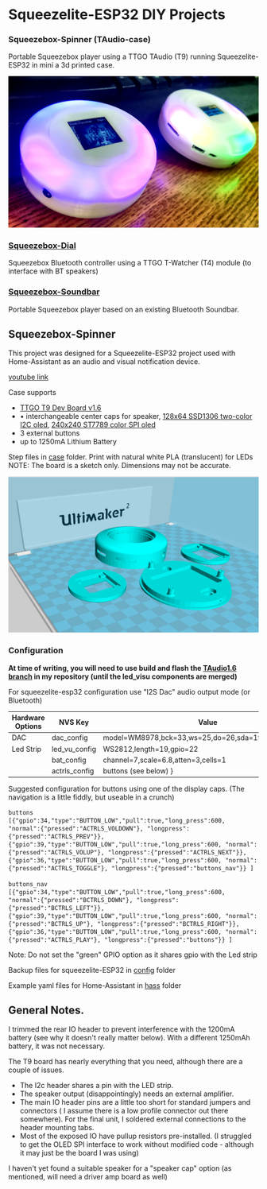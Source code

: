 # Squeezelite-ESP32 DIY Projects

### Squeezebox-Spinner (TAudio-case) 
Portable Squeezebox player using a TTGO TAudio (T9) running Squeezelite-ESP32 in mini a 3d printed case.

![Case Model](taudio-case.jpg)

### [Squeezebox-Dial](/twatcher-dial)
Squeezebox Bluetooth controller using a TTGO T-Watcher (T4) module (to interface with BT speakers)

### [Squeezebox-Soundbar](/bluetooth-soundbar)
Portable Squeezebox player based on an existing Bluetooth Soundbar.

## Squeezebox-Spinner
This project was designed for a Squeezelite-ESP32 project used with Home-Assistant as an audio and visual notification device.

[youtube link](https://youtu.be/1PFEcQugR4s)

Case supports
- [TTGO T9 Dev Board v1.6](http://www.lilygo.cn/prod_view.aspx?TypeId=50033&Id=1104&FId=t3:50033:3)
- •	interchangeable center caps for speaker, [128x64 SSD1306 two-color I2C oled](https://www.amazon.com/gp/product/B072Q2X2LL), [240x240 ST7789 color SPI oled](https://www.amazon.com/gp/product/B08FB77YY2)
- 3 external buttons
- up to 1250mA Lithium Battery

Step files in [case](case/) folder.  Print with natural white PLA (translucent) for LEDs
NOTE:  The board is a sketch only.  Dimensions may not be accurate.

![Case Model](case/t_player.png)

### Configuration
**At time of writing, you will need to use build and flash the [TAudio1.6 branch](https://github.com/wizmo2/squeezelite-esp32) in my repository (until the led_visu components are merged)**

For squeezelite-esp32 configuration use "I2S Dac" audio output mode (or Bluetooth)

| Hardware Options | NVS Key | Value |
|----------------------|-------------|-------------------------------------------------------------------|
| DAC | dac_config | model=WM8978,bck=33,ws=25,do=26,sda=19,scl=18,i2c=26 |
| Led Strip | led_vu_config | WS2812,length=19,gpio=22 |
| | bat_config | channel=7,scale=6.8,atten=3,cells=1 |
| | actrls_config | buttons (see below) }

Suggested configuration for buttons using one of the display caps.  (The navigation is a little fiddly, but useable in a crunch)
```
buttons 
[{"gpio":34,"type":"BUTTON_LOW","pull":true,"long_press":600, "normal":{"pressed":"ACTRLS_VOLDOWN"}, "longpress":{"pressed":"ACTRLS_PREV"}},  {"gpio":39,"type":"BUTTON_LOW","pull":true,"long_press":600, "normal":{"pressed":"ACTRLS_VOLUP"}, "longpress":{"pressed":"ACTRLS_NEXT"}},  {"gpio":36,"type":"BUTTON_LOW","pull":true,"long_press":600, "normal":{"pressed":"ACTRLS_TOGGLE"}, "longpress":{"pressed":"buttons_nav"}} ]

buttons_nav
[{"gpio":34,"type":"BUTTON_LOW","pull":true,"long_press":600, "normal":{"pressed":"BCTRLS_DOWN"}, "longpress":{"pressed":"BCTRLS_LEFT"}},  {"gpio":39,"type":"BUTTON_LOW","pull":true,"long_press":600, "normal":{"pressed":"BCTRLS_UP"}, "longpress":{"pressed":"BCTRLS_RIGHT"}},  {"gpio":36,"type":"BUTTON_LOW","pull":true,"long_press":600, "normal":{"pressed":"ACTRLS_PLAY"}, "longpress":{"pressed":"buttons"}} ]
```
Note: Do not set the "green" GPIO option as it shares gpio with the Led strip

Backup files for squeezelite-ESP32 in [config](config/) folder

Example yaml files for Home-Assistant in [hass](hass/) folder

## General Notes.
I trimmed the rear IO header to prevent interference with the 1200mA battery (see why it doesn't really matter below).  With a different 1250mAh battery, it was not necessary. 

The T9 board has nearly everything that you need, although there are a couple of issues.
- The I2c header shares a pin with the LED strip.
- The speaker output (disappointingly) needs an external amplifier.    
-  The main IO header pins are a little too short for standard jumpers and connectors ( I assume there is a low profile connector out there somewhere). For the final unit, I soldered  external connections to the header mounting tabs.
-  Most of the exposed IO have pullup resistors pre-installed. (I struggled to get the OLED SPI interface to work without modified code - although it may just be the board I was using)

I haven't yet found a suitable speaker for a "speaker cap" option (as mentioned, will need a driver amp board as well)


